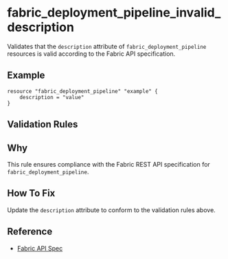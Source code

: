 # fabric_deployment_pipeline_invalid_description

Validates that the `description` attribute of `fabric_deployment_pipeline` resources is valid according to the Fabric API specification.

## Example

```hcl
resource "fabric_deployment_pipeline" "example" {
    description = "value"
}
```

## Validation Rules



## Why

This rule ensures compliance with the Fabric REST API specification for `fabric_deployment_pipeline`.

## How To Fix

Update the `description` attribute to conform to the validation rules above.

## Reference

- [Fabric API Spec](https://github.com/microsoft/fabric-rest-api-specs/tree/main/platform/definitions/deploymentPipelines.json)
